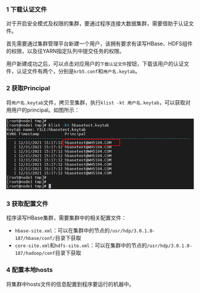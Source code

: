 ### 1 下载认证文件

对于开启安全模式及权限的集群，要通过程序连接大数据集群，需要借助于认证文件。

首先需要通过集群管理平台新建一个用户，该拥有要求有读写HBase、HDFS组件的权限，以及往YARN指定队列中提交任务的权限。

用户新建成功之后，可以点击对应用户的`下载认证文件`按钮，下载该用户的认证文件，认证文件有两个，分别是`krb5.conf`和`用户名.keytab`。

### 2 获取Principal

将`用户名.keytab`文件，拷贝至集群，执行`klist -kt 用户名.keytab`，可以获取对用用户的principal。如图所示：

![image-20220105104218939](https://github.com/guluo2016/picture/raw/dev/img/image-20220105104218939.png) 

### 3 获取配置文件

程序读写HBase集群，需要集群中的相关配置文件：

- `hbase-site.xml`：可以在集群中的节点的`/usr/hdp/3.0.1.0-187/hbase/conf/`目录下获取
- `core-site.xml`和`hdfs-site.xml`：可以在集群中的节点的`/usr/hdp/3.0.1.0-187/hadoop/conf`目录下获取

### 4 配置本地hosts

将集群中hosts文件的信息配置到程序要运行的机器中。